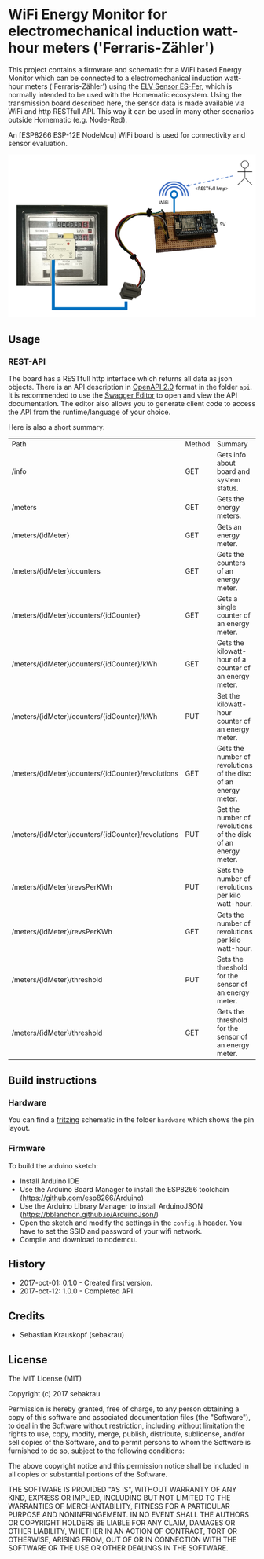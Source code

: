 # WiFi Energy Monitor for electromechanical induction watt-hour meters ('Ferraris-Zähler')

This project contains a firmware and schematic for a WiFi based Energy Monitor which can be connected to a 
electromechanical induction watt-hour meters ('Ferraris-Zähler') using the 
[ELV Sensor ES-Fer](https://www.elv.de/homematic-zaehlersensor-ferraris-zaehler-es-fer.html), which is normally intended 
to be used with the Homematic ecosystem. Using the transmission board described here, the sensor data is made available via
WiFi and http RESTfull API. This way it can be used in many other scenarios outside Homematic (e.g. Node-Red).

An [ESP8266 ESP-12E NodeMcu] WiFi board is used for connectivity and sensor evaluation. 

![doc/overview.png](doc/overview.png)

## Usage

### REST-API
The board has a RESTfull http interface which returns all data as json objects.
There is an API description in [OpenAPI 2.0](https://github.com/OAI/OpenAPI-Specification) format in the folder `api`. 
It is recommended to use the [Swagger Editor](https://editor.swagger.io/) to open and view the API documentation. 
The editor also allows you to generate client code to access the API from the runtime/language of your choice.

Here is also a short summary:

<table><tr><td>Path</td><td>Method</td><td>Summary</td></tr><tr><td>/info</td><td>GET</td><td>Gets info about board and system status.</td></tr><tr><td>/meters</td><td>GET</td><td>Gets the energy meters.</td></tr><tr><td>/meters/{idMeter}</td><td>GET</td><td>Gets an energy meter.</td></tr><tr><td>/meters/{idMeter}/counters</td><td>GET</td><td>Gets the counters of an energy meter.</td></tr><tr><td>/meters/{idMeter}/counters/{idCounter}</td><td>GET</td><td>Gets a single counter of an energy meter.</td></tr><tr><td>/meters/{idMeter}/counters/{idCounter}/kWh</td><td>GET</td><td>Gets the kilowatt-hour of a counter of an energy meter.</td></tr><tr><td>/meters/{idMeter}/counters/{idCounter}/kWh</td><td>PUT</td><td>Set the kilowatt-hour counter of an energy meter.</td></tr><tr><td>/meters/{idMeter}/counters/{idCounter}/revolutions</td><td>GET</td><td>Gets the number of revolutions of the disc of an energy meter.</td></tr><tr><td>/meters/{idMeter}/counters/{idCounter}/revolutions</td><td>PUT</td><td>Set the number of revolutions of the disk of an energy meter.</td></tr><tr><td>/meters/{idMeter}/revsPerKWh</td><td>PUT</td><td>Sets the number of revolutions per kilo watt-hour.</td></tr><tr><td>/meters/{idMeter}/revsPerKWh</td><td>GET</td><td>Gets the number of revolutions per kilo watt-hour.</td></tr><tr><td>/meters/{idMeter}/threshold</td><td>PUT</td><td>Sets the threshold for the sensor of an energy meter.</td></tr><tr><td>/meters/{idMeter}/threshold</td><td>GET</td><td>Gets the threshold for the sensor of an energy meter.</td></tr></table>


## Build instructions

### Hardware
You can find a [fritzing](http://fritzing.org) schematic in the folder `hardware` which shows the pin layout. 

### Firmware
To build the arduino sketch:

- Install Arduino IDE
 - Use the Arduino Board Manager to install the ESP8266 toolchain (https://github.com/esp8266/Arduino) 
 - Use the Arduino Library Manager to install ArduinoJSON (https://bblanchon.github.io/ArduinoJson/)
- Open the sketch and modify the settings in the `config.h` header. You have to set the SSID and password of your wifi network.
- Compile and download to nodemcu.

## History
- 2017-oct-01: 0.1.0 - Created first version.
- 2017-oct-12: 1.0.0 - Completed API.

## Credits
- Sebastian Krauskopf (sebakrau)

## License
The MIT License (MIT)

Copyright (c) 2017 sebakrau

Permission is hereby granted, free of charge, to any person obtaining a copy
of this software and associated documentation files (the "Software"), to deal
in the Software without restriction, including without limitation the rights
to use, copy, modify, merge, publish, distribute, sublicense, and/or sell
copies of the Software, and to permit persons to whom the Software is
furnished to do so, subject to the following conditions:

The above copyright notice and this permission notice shall be included in all
copies or substantial portions of the Software.

THE SOFTWARE IS PROVIDED "AS IS", WITHOUT WARRANTY OF ANY KIND, EXPRESS OR
IMPLIED, INCLUDING BUT NOT LIMITED TO THE WARRANTIES OF MERCHANTABILITY,
FITNESS FOR A PARTICULAR PURPOSE AND NONINFRINGEMENT. IN NO EVENT SHALL THE
AUTHORS OR COPYRIGHT HOLDERS BE LIABLE FOR ANY CLAIM, DAMAGES OR OTHER
LIABILITY, WHETHER IN AN ACTION OF CONTRACT, TORT OR OTHERWISE, ARISING FROM,
OUT OF OR IN CONNECTION WITH THE SOFTWARE OR THE USE OR OTHER DEALINGS IN THE
SOFTWARE.
